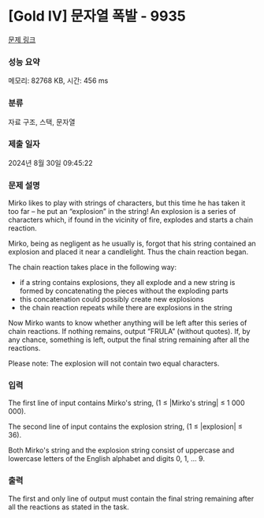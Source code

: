 # [Gold IV] 문자열 폭발 - 9935 

[문제 링크](https://www.acmicpc.net/problem/9935) 

### 성능 요약

메모리: 82768 KB, 시간: 456 ms

### 분류

자료 구조, 스택, 문자열

### 제출 일자

2024년 8월 30일 09:45:22

### 문제 설명

<p>Mirko likes to play with strings of characters, but this time he has taken it too far – he put an “explosion” in the string! An explosion is a series of characters which, if found in the vicinity of fire, explodes and starts a chain reaction. </p>

<p>Mirko, being as negligent as he usually is, forgot that his string contained an explosion and placed it near a candlelight. Thus the chain reaction began. </p>

<p>The chain reaction takes place in the following way: </p>

<ul>
	<li>if a string contains explosions, they all explode and a new string is formed by concatenating the pieces without the exploding parts </li>
	<li>this concatenation could possibly create new explosions </li>
	<li>the chain reaction repeats while there are explosions in the string </li>
</ul>

<p>Now Mirko wants to know whether anything will be left after this series of chain reactions. If nothing remains, output “FRULA” (without quotes). If, by any chance, something is left, output the final string remaining after all the reactions. </p>

<p>Please note: The explosion will not contain two equal characters. </p>

### 입력 

 <p>The first line of input contains Mirko's string, (1 ≤ |Mirko's string| ≤ 1 000 000). </p>

<p>The second line of input contains the explosion string, (1 ≤ |explosion| ≤ 36). </p>

<p>Both Mirko's string and the explosion string consist of uppercase and lowercase letters of the English alphabet and digits 0, 1, … 9. </p>

### 출력 

 <p>The first and only line of output must contain the final string remaining after all the reactions as stated in the task. </p>

